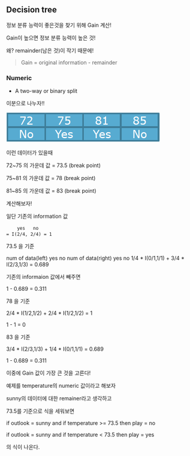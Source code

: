 ## Decision tree

정보 분류 능력이 좋은것을 찾기 위해 Gain 계산!

Gain이 높으면 정보 분류 능력이 높은 것!

왜?  remainder(남은 것)이 작기 때문에!

> Gain = original information - remainder

### Numeric

- A two-way or binary split

이분으로 나누자!!

![numeric_sample](./img/numeric_sample.PNG)<br>

이런 데이터가 있을때

72~75 의 가운데 값 = 73.5 (break point)

75~81 의 가운데 값 = 78 (break point)

81~85 의 가운데 값 = 83 (break point)

계산해보자!

일단 기존의 information 값

~~~
    yes   no
= I(2/4, 2/4) = 1
~~~

73.5 을 기준

num of data(left)    yes  no        num of data(right)     yes  no
   1/4   *         I(0/1,1/1) +           3/4          * I(2/3,1/3) = 0.689

기존의 informaion 값에서 빼주면

1 - 0.689 = 0.311

78 을 기준

2/4 * I(1/2,1/2) + 2/4 * I(1/2,1/2) = 1

1 - 1 = 0

83 을 기준

3/4 * I(2/3,1/3) + 1/4 * I(0/1,1/1) = 0.689

1 - 0.689 = 0.311

이중에 Gain 값이 가장 큰 것을 고른다!

예제를 temperature의 numeric 값이라고 해보자

sunny의 데이터에 대한 remainer라고 생각하고

73.5를 기준으로 식을 세워보면

if outlook = sunny and if temperature >= 73.5 then play = no

if outlook = sunny and if temperature < 73.5 then play = yes

의 식이 나온다.

